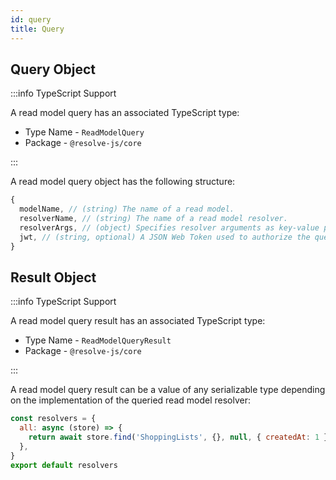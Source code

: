 ```yaml
---
id: query
title: Query
---
```


## Query Object

:::info TypeScript Support

A read model query has an associated TypeScript type:

- Type Name - `ReadModelQuery`
- Package - `@resolve-js/core`

:::

A read model query object has the following structure:

<!-- prettier-ignore-start -->

```js
{
  modelName, // (string) The name of a read model.
  resolverName, // (string) The name of a read model resolver.
  resolverArgs, // (object) Specifies resolver arguments as key-value pairs.
  jwt, // (string, optional) A JSON Web Token used to authorize the query.
}
```

<!-- prettier-ignore-end -->

## Result Object

:::info TypeScript Support

A read model query result has an associated TypeScript type:

- Type Name - `ReadModelQueryResult`
- Package - `@resolve-js/core`

:::

A read model query result can be a value of any serializable type depending on the implementation of the queried read model resolver:

```js title="common/read-models/shopping-lists.resolvers.js"
const resolvers = {
  all: async (store) => {
    return await store.find('ShoppingLists', {}, null, { createdAt: 1 })
  },
}
export default resolvers
```
